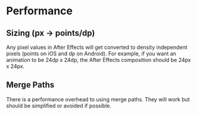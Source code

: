 # Performance

## Sizing (px -> points/dp)
Any pixel values in After Effects will get converted to density independent pixels (points on iOS and dp on Android). For example, if you want an animation to be 24dp x 24dp, the After Effects composition should be 24px x 24px.

## Merge Paths
There is a performance overhead to using merge paths. They will work but should be simplified or avoided if possible.